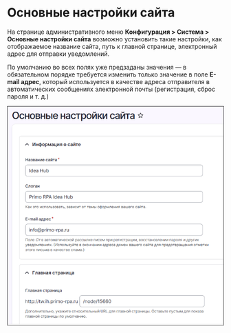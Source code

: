# Основные настройки сайта

На странице административного меню **Конфигурация > Система > Основные настройки сайта** возможно установить такие настройки, как отображаемое название сайта, путь к главной странице, электронный адрес для отправки уведомлений.

По умолчанию во всех полях уже предзаданы значения — в обязательном порядке требуется изменить только значение в поле **E-mail адрес**, который используется в качестве адреса отправителя в автоматических сообщениях электронной почты (регистрация, сброс пароля и т. д.)


![](<../../../idea-hub/resources/admin/site-information.png>)



